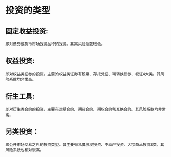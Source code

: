 # 投资的类型
## 固定收益投资:
    即对债券或货币市场投资品种的投资。其其风险系数较低。
## 权益投资:
    即对权益类证券的投资。主要的权益类证券有股票、存托凭证、可转换债券、权证4大类。其风险系数均非常高。
## 衍生工具:
    即对衍生类合约的投资，主要有远期合约、期货合约、期权合约和互换合约。其风险系数均非常高。
## 另类投资：
    即公开市场交易之外的投资类型。其主要有私募股权投资、不动产投资、大宗商品投资3类。其风险系数也相对很高。



